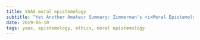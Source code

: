 ```yaml
---
title: YAAS moral epistemology
subtitle: "Yet Another Amateur Summary: Zimmerman's <i>Moral Epistemology</i>"
date: 2019-06-10
tags: yaas, epistemology, ethics, moral epistemology
---
```

